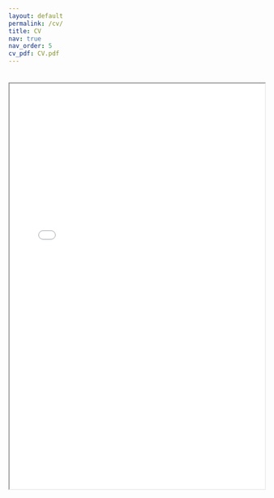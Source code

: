 ```yaml
---
layout: default
permalink: /cv/
title: CV
nav: true
nav_order: 5
cv_pdf: CV.pdf
---
```


<div class="cv-container">
    <iframe src="{{ site.baseurl }}/assets/pdf/CV.pdf" type="application/pdf" width="100%" height="800px">
        <p>It appears you don't have a PDF plugin for this browser. You can <a href="{{ site.baseurl }}/assets/pdf/CV.pdf">click here to download the PDF file.</a></p>
    </iframe>
</div>

<style>
.cv-container {
    padding: 20px 0;
    width: 100%;
}
</style>

